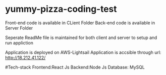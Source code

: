 # yummy-pizza-coding-test

Front-end code is available in CLient Folder
Back-end code is available in Server Folder

Seperate ReadMe file is maintained for both client and server to setup and run appliction

Application is deployed on AWS-Lightsail
Application is accsible through url: http://18.212.41.122/


#Tech-stack
Frontend:React Js
Backend:Node Js
Database: MySQL
